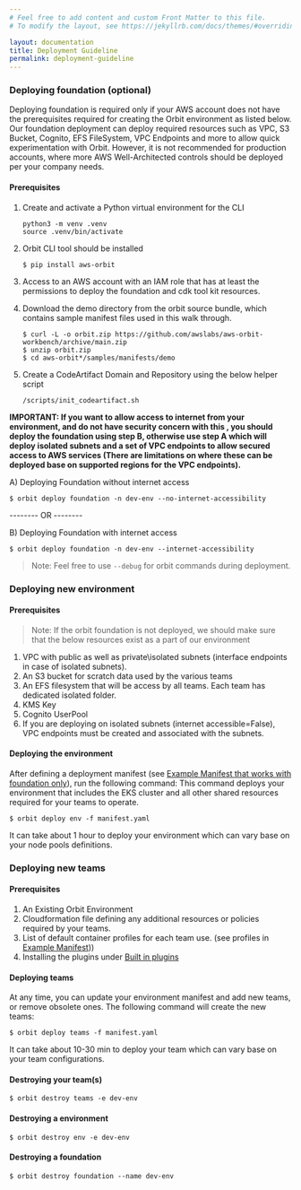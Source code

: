 ```yaml
---
# Feel free to add content and custom Front Matter to this file.
# To modify the layout, see https://jekyllrb.com/docs/themes/#overriding-theme-defaults

layout: documentation
title: Deployment Guideline
permalink: deployment-guideline
---
```



### Deploying foundation (optional)

Deploying foundation is required only if your AWS account does not have the prerequisites required
for creating the Orbit environment as listed below. Our foundation deployment can deploy required resources
such as VPC, S3 Bucket, Cognito, EFS FileSystem, VPC Endpoints and more to allow quick experimentation with Orbit.  However, it is not recommended
for production accounts, where more AWS Well-Architected controls should be deployed per your company needs.

#### Prerequisites

1. Create and activate a Python virtual environment for the CLI
   ```
   python3 -m venv .venv
   source .venv/bin/activate
   ```

2. Orbit CLI tool should be installed  
   ```
   $ pip install aws-orbit
   ```   

3. Access to an AWS account with an IAM role that has at least the permissions to deploy the foundation and cdk tool kit resources.   

4. Download the demo directory from the orbit source bundle, which contains sample manifest files used in this walk through.
   ```
   $ curl -L -o orbit.zip https://github.com/awslabs/aws-orbit-workbench/archive/main.zip
   $ unzip orbit.zip
   $ cd aws-orbit*/samples/manifests/demo
   ```   
5. Create a CodeArtifact Domain and Repository using the below helper script
   ```
   /scripts/init_codeartifact.sh
   ```

**IMPORTANT: If you want to allow access to internet from your environment, and do not have security concern with this , you should deploy the foundation using step B, otherwise use step A which will deploy isolated subnets and a set of VPC endpoints to allow secured access to AWS services (There are limitations on where these can be deployed base on supported regions for the VPC endpoints).**

A) Deploying Foundation without internet access
   ```
   $ orbit deploy foundation -n dev-env --no-internet-accessibility
   ```       

   --------  OR --------

B) Deploying Foundation with internet access
   ```
   $ orbit deploy foundation -n dev-env --internet-accessibility
   ```     

> Note: Feel free to use `--debug` for orbit commands during deployment.   

### Deploying new environment
#### Prerequisites   
> Note: If the orbit foundation is not deployed, we should make sure that the below resources exist as a part of our environment
1. VPC with public as well as private\isolated subnets (interface endpoints in case of isolated subnets).
2. An S3 bucket for scratch data used by the various teams
3. An EFS filesystem that will be access by all teams. Each team has dedicated isolated folder.
4. KMS Key
5. Cognito UserPool
6. If you are deploying on isolated subnets (internet accessible=False), VPC endpoints must be created and associated with the subnets.

#### Deploying the environment

After defining a deployment manifest (see [Example Manifest that works with foundation only](https://raw.githubusercontent.com/awslabs/aws-orbit-workbench/main/samples/manifests/demo/manifest.yaml)), run the following command:
This command deploys your environment that includes the EKS cluster and all other shared resources required for
your teams to operate.  
   ```
   $ orbit deploy env -f manifest.yaml
   ```    

It can take about 1 hour to deploy your environment which can vary base on your node pools definitions.

### Deploying new teams
#### Prerequisites

1. An Existing Orbit Environment
2. Cloudformation file defining any additional resources or policies required by your teams.
3. List of default container profiles for each team use. (see profiles in [Example Manifest](example_manifest.yaml)))
4. Installing the plugins under [Built in plugins](https://github.com/awslabs/aws-orbit-workbench/wiki/plugins)

#### Deploying teams

At any time, you can update your environment manifest and add new teams, or remove obsolete ones.
The following command will create the new teams:
   ```
   $ orbit deploy teams -f manifest.yaml
   ```   

It can take about 10-30 min to deploy your team which can vary base on your team configurations.


#### Destroying your team(s)   
```
$ orbit destroy teams -e dev-env
```

#### Destroying a environment   
```
$ orbit destroy env -e dev-env
```
#### Destroying a foundation   
```
$ orbit destroy foundation --name dev-env
```
